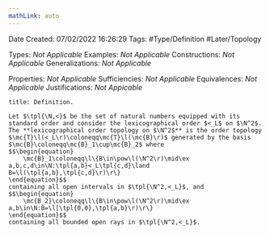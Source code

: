 ```yaml
---
mathLink: auto
---
```


<div class="topSpace"></div>

Date Created: 07/02/2022 16:26:29
Tags: #Type/Definition #Later/Topology

Types: <i>Not Applicable</i>
Examples: <i>Not Applicable</i>
Constructions: <i>Not Applicable</i>
Generalizations: <i>Not Applicable</i>

Properties: <i>Not Applicable</i>
Sufficiencies: <i>Not Applicable</i>
Equivalences: <i>Not Applicable</i>
Justifications: _Not Appicable_

``` ad-Definition
title: Definition.

Let $\tpl{\N,<}$ be the set of natural numbers equipped with its standard order and consider the lexicographical order $<_L$ on $\N^2$. The **lexicographical order topology on $\N^2$** is the order topology $\mc{T}\l(<_L\r)\coloneqq\mc{T}\l(\mc{B}\r)$ generated by the basis $\mc{B}\coloneqq\mc{B}_1\cup\mc{B}_2$ where
$$\begin{equation}
    \mc{B}_1\coloneqq\l\{B\in\pow\l(\N^2\r)\mid\ex a,b,c,d\in\N:\tpl{a,b}<_L\tpl{c,d}\land B=\l(\tpl{a,b},\tpl{c,d}\r)\r\}
\end{equation}$$
containing all open intervals in $\tpl{\N^2,<_L}$, and
$$\begin{equation}
    \mc{B_2}\coloneqq\l\{B\in\pow\l(\N^2\r)\mid\ex a,b\in\N:B=\l[\tpl{0,0},\tpl{a,b}\r)\r\}
\end{equation}$$
containing all bounded open rays in $\tpl{\N^2,<_L}$.

```

